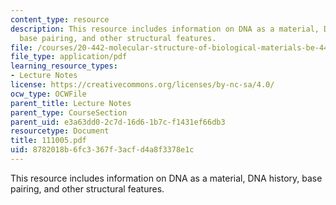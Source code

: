 ```yaml
---
content_type: resource
description: This resource includes information on DNA as a material, DNA history,
  base pairing, and other structural features.
file: /courses/20-442-molecular-structure-of-biological-materials-be-442-fall-2005/8782018b6fc3367f3acfd4a8f3378e1c_111005.pdf
file_type: application/pdf
learning_resource_types:
- Lecture Notes
license: https://creativecommons.org/licenses/by-nc-sa/4.0/
ocw_type: OCWFile
parent_title: Lecture Notes
parent_type: CourseSection
parent_uid: e3a63dd0-2c7d-16d6-1b7c-f1431ef66db3
resourcetype: Document
title: 111005.pdf
uid: 8782018b-6fc3-367f-3acf-d4a8f3378e1c
---
```

This resource includes information on DNA as a material, DNA history, base pairing, and other structural features.